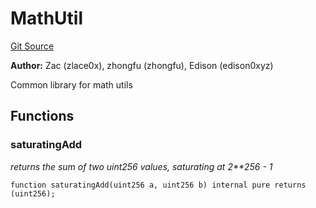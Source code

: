 # MathUtil
[Git Source](https://github.com/suberra/funnel-contracts/blob/f73a2b65eed37c0e1e9b0da6edd43d6dee610cb5/src/lib/MathUtil.sol)

**Author:**
Zac (zlace0x), zhongfu (zhongfu), Edison (edison0xyz)

Common library for math utils


## Functions
### saturatingAdd

*returns the sum of two uint256 values, saturating at 2**256 - 1*


```solidity
function saturatingAdd(uint256 a, uint256 b) internal pure returns (uint256);
```

